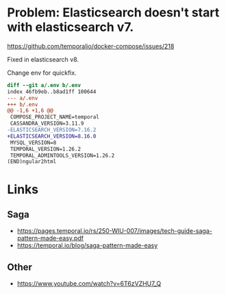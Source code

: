 # Problem: Elasticsearch doesn't start with elasticsearch v7.
https://github.com/temporalio/docker-compose/issues/218

Fixed in elasticsearch v8.

Change env for quickfix.

```diff
diff --git a/.env b/.env
index 46fb9eb..b8ad1ff 100644
--- a/.env
+++ b/.env
@@ -1,6 +1,6 @@
 COMPOSE_PROJECT_NAME=temporal
 CASSANDRA_VERSION=3.11.9
-ELASTICSEARCH_VERSION=7.16.2
+ELASTICSEARCH_VERSION=8.16.0
 MYSQL_VERSION=8
 TEMPORAL_VERSION=1.26.2
 TEMPORAL_ADMINTOOLS_VERSION=1.26.2
(END)ngular2html

```

# Links
## Saga
* https://pages.temporal.io/rs/250-WIU-007/images/tech-guide-saga-pattern-made-easy.pdf
* https://temporal.io/blog/saga-pattern-made-easy
## Other
* https://www.youtube.com/watch?v=6T6zVZHU7_Q